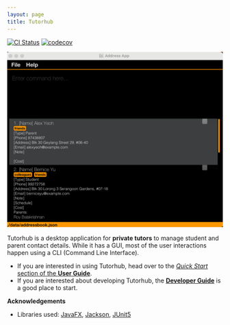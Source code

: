 ```yaml
---
layout: page
title: Tutorhub
---
```


[![CI Status](https://github.com/se-edu/addressbook-level3/workflows/Java%20CI/badge.svg)](https://github.com/se-edu/addressbook-level3/actions)
[![codecov](https://codecov.io/gh/se-edu/addressbook-level3/branch/master/graph/badge.svg)](https://codecov.io/gh/se-edu/addressbook-level3)

![Ui](images/Ui.png)

Tutorhub is a desktop application for **private tutors** to manage student and parent contact details. While it has a GUI, most of the user interactions happen using a CLI (Command Line Interface).

* If you are interested in using Tutorhub, head over to the [_Quick Start_ section of the **User Guide**](UserGuide.html#quick-start).
* If you are interested about developing Tutorhub, the [**Developer Guide**](DeveloperGuide.html) is a good place to start.


**Acknowledgements**

* Libraries used: [JavaFX](https://openjfx.io/), [Jackson](https://github.com/FasterXML/jackson), [JUnit5](https://github.com/junit-team/junit5)
